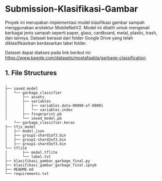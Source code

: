 # Submission-Klasifikasi-Gambar
Proyek ini merupakan implementasi model klasifikasi gambar sampah menggunakan arsitektur MobileNetV2. Model ini dilatih untuk mengenali berbagai jenis sampah seperti paper, glass, cardboard, metal, plastic, trash, dan lainnya. Dataset berasal dari folder Google Drive yang telah diklasifikasikan berdasarkan label folder.

Dataset dapat diakses pada link berikut ini: https://www.kaggle.com/datasets/mostafaabla/garbage-classification

## 1. File Structures
```
.
├── saved_model
│   └── garbage_classifier
│       ├── assets
│       ├── variables
│       │   ├── variables.data-00000-of-00001
│       │   └── variables.index
│       ├── fingerprint.pb
│       └── saved_model.pb
    └── garbage_classifier.keras
├── tfjs_model
│   ├── model.json
│   ├── group1-shard1of3.bin
│   ├── group1-shard2of3.bin
│   ├── group1-shard3of3.bin
└── tflite
│       ├── model.tflite
│       └── label.txt
├── klasifikasi_gambar_garbage_final.py
├── klasifikasi_gambar_garbage_final.ipnyb
├── README.md
└── requirements.txt
```
